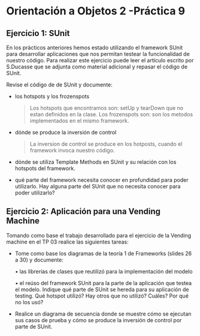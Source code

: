 Orientación a Objetos 2 -Práctica 9
====================================



Ejercicio 1: SUnit
-------------------------------------

En los prácticos anteriores hemos estado utilizando el framework SUnit para desarrollar aplicaciones que nos permitan testear la funcionalidad de nuestro código. Para realizar este ejercicio puede leer el artículo escrito por S.Ducasse
que se adjunta como material adicional y repasar el código de SUnit.

Revise el código de de SUnit y documente:


  - los hotspots y los frozenspots
    
    > Los hotspots que encontramos son: setUp y tearDown que no estan definidos en la clase.
      Los frozenspots son: son los metodos implementados en el mismo framework.
  
  - dónde se produce la inversión de control
  
    > La inversion de control se produce en los hotposts, cuando el framework invoca nuestro código.
  
  - dónde se utiliza Template Methods en SUnit y su relación con los hotspots del framework.
  
  - qué parte del framework necesita conocer en profundidad para poder utilizarlo. Hay alguna parte del SUnit
que no necesita conocer para poder utilizarlo?




Ejercicio 2: Aplicación para una Vending Machine
-------------------------------------


Tomando como base el trabajo desarrollado para el ejercicio de la Vending machine en el TP 03 realice las siguientes
tareas:

  - Tome como base los diagramas de la teoría 1 de Frameworks (slides 26 a 30) y documente:
  
  
    • las librerías de clases que reutilizó para la implementación del modelo
    
    • el reúso del framework SUnit para la parte de la aplicación que testea el modelo. Indique qué parte de
SUnit se hereda para su aplicación de testing. Qué hotspot utilizó? Hay otros que no utilizó? Cuáles? Por
qué no los usó?


  - Realice un diagrama de secuencia donde se muestre cómo se ejecutan sus casos de prueba y cómo se produce
la inversión de control por parte de SUnit.
